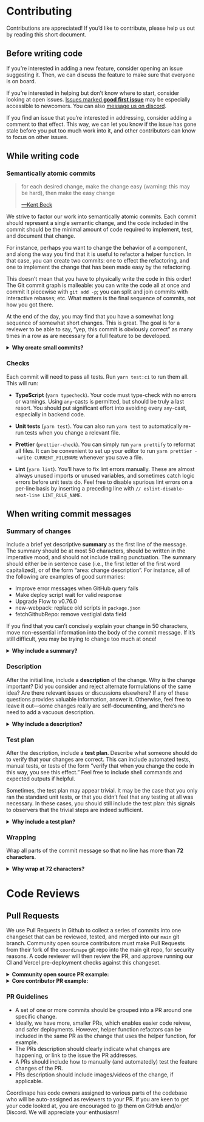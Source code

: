 # Contributing

Contributions are appreciated! If you’d like to contribute, please help
us out by reading this short document.

## Before writing code

If you’re interested in adding a new feature, consider opening an issue
suggesting it. Then, we can discuss the feature to make sure that
everyone is on board.

If you’re interested in helping but don’t know where to start, consider
looking at open issues. [Issues marked **good first issue**][gfi]
may be especially accessible to newcomers. You can also [message us on
discord][invite].

[gfi]: https://github.com/coordinape/coordinape/issues?q=is%3Aissue+label%3A%22good+first+issue%22+is%3Aopen
[invite]: https://discord.gg/BgM8qdbrXK

If you find an issue that you’re interested in addressing, consider
adding a comment to that effect. This way, we can let you know if the
issue has gone stale before you put too much work into it, and other
contributors can know to focus on other issues.

## While writing code

### Semantically atomic commits

> for each desired change, make the change easy (warning: this may be
> hard), then make the easy change
>
> [—Kent Beck][kbeck-tweet]

[kbeck-tweet]: https://twitter.com/KentBeck/status/250733358307500032

We strive to factor our work into semantically atomic commits. Each commit
should represent a single semantic change, and the code included in the
commit should be the minimal amount of code required to implement, test,
and document that change.

For instance, perhaps you want to change the behavior of a component,
and along the way you find that it is useful to refactor a helper
function. In that case, you can create two commits: one to effect the
refactoring, and one to implement the change that has been made easy by
the refactoring.

This doesn’t mean that you have to physically write the code in this
order! The Git commit graph is malleable: you can write the code all at
once and commit it piecewise with `git add -p`; you can split and join
commits with interactive rebases; etc. What matters is the final
sequence of commits, not how you got there.

At the end of the day, you may find that you have a somewhat long
sequence of somewhat short changes. This is great. The goal is for a
reviewer to be able to say, “yep, this commit is obviously correct” as
many times in a row as are necessary for a full feature to be developed.

<details>
<summary><b>Why create small commits?</b></summary>

Writing small commits can help improve the design of your code. It is
common to realize an elegant way to split apart some functionality out
of a desire to split a commit into smaller, more localized pieces.

It is easier to review a commit that does one thing than a commit that
does many things. Not only will changes to the code be more localized,
but it will be easier for the reviewer to keep the whole context in
their mind.

Investigating and fixing bugs is much easier when commits are small.
There are more commits to look through, but an 8-fold increase in the
number of commits only entails 3 additional steps of bisection, which is
not a big deal. On the other hand, once the offending commit is
identified, the cause is more apparent if the commit is tiny than if it
is large.

</details>

### Checks

Each commit will need to pass all tests. Run `yarn test:ci`
to run them all. This will run:

- **TypeScript** (`yarn typecheck`). Your code must type-check with no errors or
  warnings. Using `any`-casts is permitted, but should be truly a last
  resort. You should put significant effort into avoiding every
  `any`-cast, especially in backend code.

- **Unit tests** (`yarn test`). You can also run `yarn test`
  to automatically re-run tests when you change a relevant file.

- **Prettier** (`prettier-check`). You can simply run `yarn prettify` to
  reformat all files. It can be convenient to set up your editor to
  run `yarn prettier --write CURRENT_FILENAME` whenever you save a
  file.

- **Lint** (`yarn lint`). You’ll have to fix lint errors manually.
  These are almost always unused imports or unused variables, and
  sometimes catch logic errors before unit tests do. Feel free to
  disable spurious lint errors on a per-line basis by inserting a
  preceding line with `// eslint-disable-next-line LINT_RULE_NAME`.

## When writing commit messages

### Summary of changes

Include a brief yet descriptive **summary** as the first line of the
message. The summary should be at most 50 characters, should be written
in the imperative mood, and should not include trailing punctuation. The
summary should either be in sentence case (i.e., the first letter of the
first word capitalized), or of the form “area: change description”. For
instance, all of the following are examples of good summaries:

- Improve error messages when GitHub query fails
- Make deploy script wait for valid response
- Upgrade Flow to v0.76.0
- new-webpack: replace old scripts in `package.json`
- fetchGithubRepo: remove vestigial data field

If you find that you can’t concisely explain your change in 50
characters, move non-essential information into the body of the commit
message. If it’s still difficult, you may be trying to change too much
at once!

<details>
<summary><b>Why include a summary?</b></summary>

The 50-character summary is critical because this is what Git
expects. Git often assumes that the first line of a commit contains a
concise description, and so workflows like interactive rebases surface
this information. The particular style of the summary is chosen to be
consistent with those commits emitted by Git itself: commands like
`git-revert` and `git-merge` are of this form, so it’s a good standard
to pick.

</details>

### Description

After the initial line, include a **description** of the change. Why is
the change important? Did you consider and reject alternate formulations
of the same idea? Are there relevant issues or discussions elsewhere? If
any of these questions provides valuable information, answer it.
Otherwise, feel free to leave it out—some changes really are
self-documenting, and there’s no need to add a vacuous description.

<details>
<summary><b>Why include a description?</b></summary>

A commit describes a _change_ from one state of the codebase to the
next. If your patch is good, the final state of the code will be clear
to anyone reading it. But this isn’t always sufficient to explain why
the change was necessary. Documenting the motivation, alternate
formulations, etc. is helpful both in the present (for reviewers) and in
the future (for people using `git-blame` to try to understand how a
piece of code came to be).

</details>

### Test plan

After the description, include a **test plan**. Describe what someone
should do to verify that your changes are correct. This can include
automated tests, manual tests, or tests of the form “verify that when
you change the code in this way, you see this effect.” Feel free to
include shell commands and expected outputs if helpful.

Sometimes, the test plan may appear trivial. It may be the case that you
only ran the standard unit tests, or that you didn’t feel that any
testing at all was necessary. In these cases, you should still include
the test plan: this signals to observers that the trivial steps are
indeed sufficient.

<details>
<summary><b>Why include a test plan?</b></summary>

The value of a test plan is many-fold. Simply writing the test plan can
force you to consider cases that you hadn’t before, in turn helping you
discover bugs or think of alternate implementations. Even if the test
plan is as simple as “standard unit tests suffice”, this indicates to
observers that no additional testing is required. The test plan is
useful for reviewers, and for anyone bisecting through the history or
trying to learn more about the development or intention of a commit.

</details>

### Wrapping

Wrap all parts of the commit message so that no line has more than **72
characters**.

<details>
<summary><b>Why wrap at 72 characters?</b></summary>

This leaves room for four spaces of padding on either side while still
fitting in an 80-character terminal. Programs like `git-log` expect that
this amount of padding exists.

(Yes, people really still use 80-character terminals. When each of your
terminals has bounded width, you can display more of them on a screen!)

</details>

# Code Reviews

## Pull Requests
We use Pull Requests in Github to collect a series of commits into one changeset that can be reviewed, tested, and merged into our `main` git branch.
Community open source contributors must make Pull Requests from their fork of the `coordinape` git repo into the main git repo, for security reasons. A code reviewer will then review the PR, and approve running our CI and Vercel pre-deployment checks against this changeset.


<details>
<summary><b>Community open source PR example:</b></summary>

In this example, 31 commits are included in a PR from a forked git repo into the primary `coordinape` git repo's `main` branch.

<img width="838" alt="community contributor git branch example image" src="https://user-images.githubusercontent.com/83605543/163241956-8c36386f-34a5-4b65-b1e3-f5091ad0684e.png">

</details>

<details>
<summary><b>Core contributor PR example:</b></summary>

In this example, 34 commits are included in a PR from a git branch into the `main` branch, all within the primary `coordinape` git repo.

<img width="842" alt="core contributor git branch example image" src="https://user-images.githubusercontent.com/83605543/163243280-ea69c8dc-d87c-4fc0-a66e-4220de66ea65.png">

</details>

### PR Guidelines

- A set of one or more commits should be grouped into a PR around one specific change.
- Ideally, we have more, smaller PRs, which enables easier code reivew, and safer deployments. However, helper function refactors can be included in the same PR as the change that uses the helper function, for example.
- The PRs description should clearly indicate what changes are happening, or link to the issue the PR addresses.
- A PRs should include how to manually (and automatedly) test the feature changes of the PR.
- PRs description should include images/videos of the change, if applicable.



Coordinape has code owners assigned to various parts of the codebase who
will be auto-assigned as reviewers to your PR. If you are keen to get your
code looked at, you are encouraged to @ them on GitHub and/or Discord.
We will appreciate your enthusiasm!
